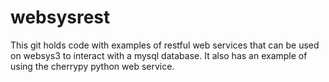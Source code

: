 # websysrest
This git holds code with examples of restful web services that can be used  on websys3 to interact with a mysql database.
It also has an example of using the cherrypy python web service.

